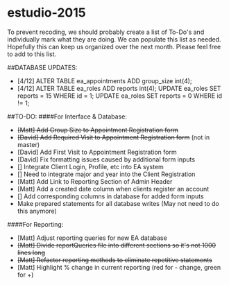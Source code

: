 # estudio-2015
To prevent recoding, we should probably create a list of To-Do's and individually mark what they are doing.  We can populate this list as needed.  Hopefully this can keep us organized over the next month.  Please feel free to add to this list. 

##DATABASE UPDATES:
* [4/12] ALTER TABLE ea_appointments ADD group_size int(4);
* [4/12] ALTER TABLE ea_roles ADD reports int(4);
         UPDATE ea_roles SET reports = 15 WHERE id = 1;
         UPDATE ea_roles SET reports = 0 WHERE id != 1;

##TO-DO:
####For Interface & Database:
* ~~[Matt] Add Group Size to Appointment Registration form~~
* ~~[David] Add Required Visit to Appointment Registration form~~ (not in master)
* [David] Add First Visit to Appointment Registration form 
* [David] Fix formatting issues caused by additional form inputs
* [] Integrate Client Login, Profile, etc into EA system
* [] Need to integrate major and year into the Client Registration
* [Matt] Add Link to Reporting Section of Admin Header
* [Matt] Add a created date column when clients register an account
* [] Add corresponding columns in database for added form inputs
* Make prepared statements for all database writes (May not need to do this anymore)

####For Reporting:
* [Matt] Adjust reporting queries for new EA database
* ~~[Matt] Divide reportQueries file into different sections so it's not 1000 lines long~~
* ~~[Matt] Refactor reporting methods to eliminate repetitive statements~~
* [Matt] Highlight % change in current reporting (red for - change, green for +)
